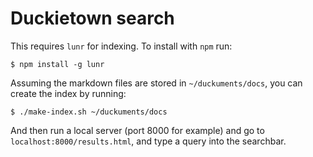 # Duckietown search

This requires `lunr` for indexing. To install with `npm` run:

    $ npm install -g lunr

Assuming the markdown files are stored in `~/duckuments/docs`, you can create the index by running:

    $ ./make-index.sh ~/duckuments/docs

And then run a local server (port 8000 for example) and go to `localhost:8000/results.html`, and type a query into the searchbar.

